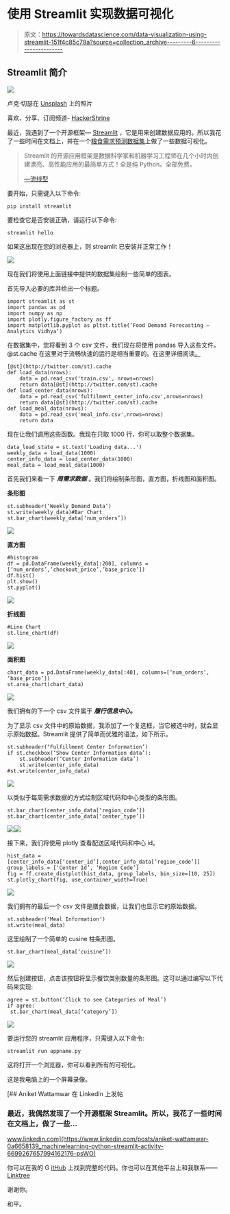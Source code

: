 # 使用 Streamlit 实现数据可视化

> 原文：<https://towardsdatascience.com/data-visualization-using-streamlit-151f4c85c79a?source=collection_archive---------6----------------------->

## Streamlit 简介

![](img/457d628f6cf19bbf04feb75e40049089.png)

卢克·切瑟在 [Unsplash](https://unsplash.com?utm_source=medium&utm_medium=referral) 上的照片

喜欢、分享、订阅频道- [HackerShrine](https://www.youtube.com/channel/UC0ZCXAvGOg5fDyw0Xu-_PCw)

最近，我遇到了一个开源框架— [Streamlit](https://www.streamlit.io/) ，它是用来创建数据应用的。所以我花了一些时间在文档上，并在一个[粮食需求预测数据集](https://datahack.analyticsvidhya.com/contest/genpact-machine-learning-hackathon-1/#ProblemStatement)上做了一些数据可视化。

> Streamlit 的开源应用框架是数据科学家和机器学习工程师在几个小时内创建漂亮、高性能应用的最简单方式！全是纯 Python。全部免费。
> 
> [—流线型](https://www.streamlit.io/)

要开始，只需键入以下命令:

```
pip install streamlit
```

要检查它是否安装正确，请运行以下命令:

```
streamlit hello
```

如果这出现在您的浏览器上，则 streamlit 已安装并正常工作！

![](img/cdb3a3f96db3b6800120befa90f4516c.png)

现在我们将使用上面链接中提供的数据集绘制一些简单的图表。

首先导入必要的库并给出一个标题。

```
import streamlit as st
import pandas as pd
import numpy as np
import plotly.figure_factory as ff
import matplotlib.pyplot as pltst.title(‘Food Demand Forecasting — Analytics Vidhya’)
```

在数据集中，您将看到 3 个 csv 文件，我们现在将使用 pandas 导入这些文件。@st.cache 在这里对于流畅快速的运行是相当重要的。在这里详细阅读[。](https://docs.streamlit.io/en/stable/tutorial/create_a_data_explorer_app.html#effortless-caching)

```
[@st](http://twitter.com/st).cache
def load_data(nrows):
    data = pd.read_csv('train.csv', nrows=nrows)
    return data[@st](http://twitter.com/st).cache
def load_center_data(nrows):
    data = pd.read_csv('fulfilment_center_info.csv',nrows=nrows)
    return data[@st](http://twitter.com/st).cache
def load_meal_data(nrows):
    data = pd.read_csv('meal_info.csv',nrows=nrows)
    return data
```

现在让我们调用这些函数。我现在只取 1000 行，你可以取整个数据集。

```
data_load_state = st.text('Loading data...')
weekly_data = load_data(1000)
center_info_data = load_center_data(1000)
meal_data = load_meal_data(1000)
```

首先我们来看一下 ***周需求数据*** 。我们将绘制条形图，直方图，折线图和面积图。

**条形图**

```
st.subheader(‘Weekly Demand Data’)
st.write(weekly_data)#Bar Chart
st.bar_chart(weekly_data[‘num_orders’])
```

![](img/51867886b5c59008e6441f3d9789292a.png)

**直方图**

```
#histogram
df = pd.DataFrame(weekly_data[:200], columns = [‘num_orders’,’checkout_price’,’base_price’])
df.hist()
plt.show()
st.pyplot()
```

![](img/2b17c9041c167c6ccee39e6017bf6b68.png)

**折线图**

```
#Line Chart
st.line_chart(df)
```

![](img/655528a302789e0f44e7aff06f022c0c.png)

**面积图**

```
chart_data = pd.DataFrame(weekly_data[:40], columns=[‘num_orders’, ‘base_price’])
st.area_chart(chart_data)
```

![](img/b6bf8920f9783f13fdcef8a330cd00b4.png)

我们拥有的下一个 csv 文件属于 ***履行信息中心。***

为了显示 csv 文件中的原始数据，我添加了一个复选框，当它被选中时，就会显示原始数据。Streamlit 提供了简单而优雅的语法，如下所示。

```
st.subheader(‘Fulfillment Center Information’)
if st.checkbox(‘Show Center Information data’):
    st.subheader(‘Center Information data’)
    st.write(center_info_data)
#st.write(center_info_data)
```

![](img/950cc8b039a941c7a487938f4941849a.png)

以类似于每周需求数据的方式绘制区域代码和中心类型的条形图。

```
st.bar_chart(center_info_data[‘region_code’])
st.bar_chart(center_info_data[‘center_type’])
```

![](img/acf4e69390f4b35c331ee101efaadce7.png)![](img/8f72f7e9f4c470fc955fd57f846c8dce.png)

接下来，我们将使用 plotly 查看配送区域代码和中心 id。

```
hist_data = [center_info_data[‘center_id’],center_info_data[‘region_code’]]
group_labels = [‘Center Id’, ‘Region Code’]
fig = ff.create_distplot(hist_data, group_labels, bin_size=[10, 25])
st.plotly_chart(fig, use_container_width=True)
```

![](img/358dfa4cf29a4da3d0fabe07e0ccdd02.png)

我们拥有的最后一个 csv 文件是膳食数据，让我们也显示它的原始数据。

```
st.subheader('Meal Information')
st.write(meal_data)
```

这里绘制了一个简单的 cusine 柱条形图。

```
st.bar_chart(meal_data[‘cuisine’])
```

![](img/cdd30a681f029fa7cd121d641d0f396e.png)

然后创建按钮，点击该按钮将显示餐饮类别数量的条形图。这可以通过编写以下代码来实现:

```
agree = st.button(‘Click to see Categories of Meal’)
if agree:
 st.bar_chart(meal_data[‘category’])
```

![](img/ed121f7a8a82d5cb36d563ac31658252.png)

要运行您的 streamlit 应用程序，只需键入以下命令:

```
streamlit run appname.py
```

这将打开一个浏览器，你可以看到所有的可视化。

这是我电脑上的一个屏幕录像。

[](https://www.linkedin.com/posts/aniket-wattamwar-0a6658139_machinelearning-python-streamlit-activity-6699267657994162176-psWO) [## Aniket Wattamwar 在 LinkedIn 上发帖

### 最近，我偶然发现了一个开源框架 Streamlit。所以，我花了一些时间在文档上，做了一些…

www.linkedin.com](https://www.linkedin.com/posts/aniket-wattamwar-0a6658139_machinelearning-python-streamlit-activity-6699267657994162176-psWO) 

你可以在我的 G [itHub](https://github.com/aniketwattamwar) 上找到完整的代码。你也可以在其他平台上和我联系——[Linktree](https://linktr.ee/aniketwattamwar)

谢谢你。

和平。